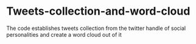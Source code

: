 # Tweets-collection-and-word-cloud
The code establishes tweets collection from the twitter handle of social personalities and create a word cloud out of it
